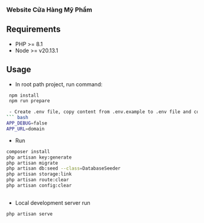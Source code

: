 ### Website Cửa Hàng Mỹ Phẩm 

## Requirements
- PHP >= 8.1
- Node >= v20.13.1
## Usage
- In root path project, run command:
``` bash
 npm install
 npm run prepare

 - Create .env file, copy content from .env.example to .env file and config your database in .env:
``` bash
APP_DEBUG=false
APP_URL=domain
```
- Run

``` bash
composer install
php artisan key:generate
php artisan migrate
php artisan db:seed --class=DatabaseSeeder
php artisan storage:link
php artisan route:clear
php artisan config:clear
	
```
- Local development server run

``` bash
php artisan serve
```
